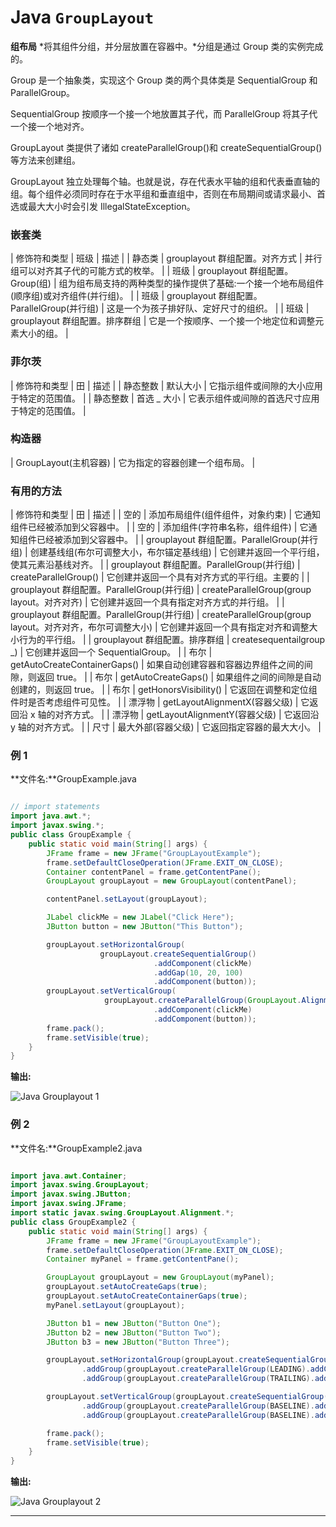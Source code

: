 # Java `GroupLayout`



**组布局** *将其组件分组，并分层放置在容器中。*分组是通过 Group 类的实例完成的。

Group 是一个抽象类，实现这个 Group 类的两个具体类是 SequentialGroup 和 ParallelGroup。

SequentialGroup 按顺序一个接一个地放置其子代，而 ParallelGroup 将其子代一个接一个地对齐。

GroupLayout 类提供了诸如 createParallelGroup()和 createSequentialGroup()等方法来创建组。

GroupLayout 独立处理每个轴。也就是说，存在代表水平轴的组和代表垂直轴的组。每个组件必须同时存在于水平组和垂直组中，否则在布局期间或请求最小、首选或最大大小时会引发 IllegalStateException。

### 嵌套类

| 修饰符和类型 | 班级 | 描述 |
| 静态类 | grouplayout 群组配置。对齐方式 | 并行组可以对齐其子代的可能方式的枚举。 |
| 班级 | grouplayout 群组配置。Group(组) | 组为组布局支持的两种类型的操作提供了基础:一个接一个地布局组件(顺序组)或对齐组件(并行组)。 |
| 班级 | grouplayout 群组配置。ParallelGroup(并行组) | 这是一个为孩子排好队、定好尺寸的组织。 |
| 班级 | grouplayout 群组配置。排序群组 | 它是一个按顺序、一个接一个地定位和调整元素大小的组。 |

### 菲尔茨

| 修饰符和类型 | 田 | 描述 |
| 静态整数 | 默认大小 | 它指示组件或间隙的大小应用于特定的范围值。 |
| 静态整数 | 首选 _ 大小 | 它表示组件或间隙的首选尺寸应用于特定的范围值。 |

### 构造器

| GroupLayout(主机容器) | 它为指定的容器创建一个组布局。 |

### 有用的方法

| 修饰符和类型 | 田 | 描述 |
| 空的 | 添加布局组件(组件组件，对象约束) | 它通知组件已经被添加到父容器中。 |
| 空的 | 添加组件(字符串名称，组件组件) | 它通知组件已经被添加到父容器中。 |
| grouplayout 群组配置。ParallelGroup(并行组) | 创建基线组(布尔可调整大小，布尔锚定基线组) | 它创建并返回一个平行组，使其元素沿基线对齐。 |
| grouplayout 群组配置。ParallelGroup(并行组) | createParallelGroup() | 它创建并返回一个具有对齐方式的平行组。主要的 |
| grouplayout 群组配置。ParallelGroup(并行组) | createParallelGroup(group layout。对齐对齐) | 它创建并返回一个具有指定对齐方式的并行组。 |
| grouplayout 群组配置。ParallelGroup(并行组) | createParallelGroup(group layout。对齐对齐，布尔可调整大小) | 它创建并返回一个具有指定对齐和调整大小行为的平行组。 |
| grouplayout 群组配置。排序群组 | createsequentailgroup _) | 它创建并返回一个 SequentialGroup。 |
| 布尔 | getAutoCreateContainerGaps() | 如果自动创建容器和容器边界组件之间的间隙，则返回 true。 |
| 布尔 | getAutoCreateGaps() | 如果组件之间的间隙是自动创建的，则返回 true。 |
| 布尔 | getHonorsVisibility() | 它返回在调整和定位组件时是否考虑组件可见性。 |
| 漂浮物 | getLayoutAlignmentX(容器父级) | 它返回沿 x 轴的对齐方式。 |
| 漂浮物 | getLayoutAlignmentY(容器父级) | 它返回沿 y 轴的对齐方式。 |
| 尺寸 | 最大外部(容器父级) | 它返回指定容器的最大大小。 |

### 例 1

**文件名:**GroupExample.java

```java

// import statements
import java.awt.*;  
import javax.swing.*;  
public class GroupExample {
	public static void main(String[] args) {
		JFrame frame = new JFrame("GroupLayoutExample");
		frame.setDefaultCloseOperation(JFrame.EXIT_ON_CLOSE);
		Container contentPanel = frame.getContentPane();
		GroupLayout groupLayout = new GroupLayout(contentPanel);

		contentPanel.setLayout(groupLayout);

		JLabel clickMe = new JLabel("Click Here");
		JButton button = new JButton("This Button");

		groupLayout.setHorizontalGroup(
					groupLayout.createSequentialGroup()
								.addComponent(clickMe)
								.addGap(10, 20, 100)
								.addComponent(button));
		groupLayout.setVerticalGroup(
				     groupLayout.createParallelGroup(GroupLayout.Alignment.BASELINE)
							    .addComponent(clickMe)
								.addComponent(button));
		frame.pack();
		frame.setVisible(true);
	}
}

```

**输出:**

![Java Grouplayout 1](../img/72675d9a625baa2da647d3e951386875.png)

### 例 2

**文件名:**GroupExample2.java

```java

import java.awt.Container;
import javax.swing.GroupLayout;
import javax.swing.JButton;
import javax.swing.JFrame;
import static javax.swing.GroupLayout.Alignment.*;
public class GroupExample2 {
	public static void main(String[] args) {
		JFrame frame = new JFrame("GroupLayoutExample");
		frame.setDefaultCloseOperation(JFrame.EXIT_ON_CLOSE);
		Container myPanel = frame.getContentPane();

		GroupLayout groupLayout = new GroupLayout(myPanel);
		groupLayout.setAutoCreateGaps(true);
		groupLayout.setAutoCreateContainerGaps(true);
		myPanel.setLayout(groupLayout);

		JButton b1 = new JButton("Button One");
		JButton b2 = new JButton("Button Two");
		JButton b3 = new JButton("Button Three");

		groupLayout.setHorizontalGroup(groupLayout.createSequentialGroup()
				.addGroup(groupLayout.createParallelGroup(LEADING).addComponent(b1).addComponent(b3))
				.addGroup(groupLayout.createParallelGroup(TRAILING).addComponent(b2)));

		groupLayout.setVerticalGroup(groupLayout.createSequentialGroup()
				.addGroup(groupLayout.createParallelGroup(BASELINE).addComponent(b1).addComponent(b2))
				.addGroup(groupLayout.createParallelGroup(BASELINE).addComponent(b3)));

		frame.pack();
		frame.setVisible(true);
	}
}

```

**输出:**

![Java Grouplayout 2](../img/7bffdb5a8ef3b4a04ff2e97096d34033.png)

* * *